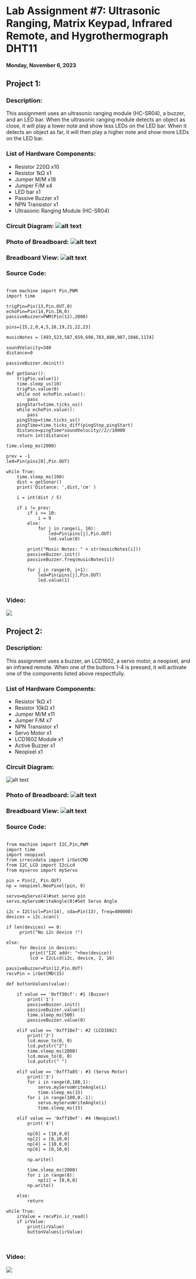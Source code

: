 # Lab Assignment #7: Ultrasonic Ranging, Matrix Keypad, Infrared Remote, and Hygrothermograph DHT11


#### Monday, November 6, 2023

## Project 1:

### Description:

This assignment uses an ultrasonic ranging module (HC-SR04), a buzzer, and an LED bar. When the ultrasonic ranging module detects an object as close, it will play a lower note and show less LEDs on the LED bar. When it detects an object as far, it will then play a higher note and show more LEDs on the LED bar.

### List of Hardware Components:
- Resistor 220Ω x10
- Resistor 1kΩ x1
- Jumper M/M x18
- Jumper F/M x4
- LED bar x1
- Passive Buzzer x1
- NPN Transistor x1
- Ultrasonic Ranging Module (HC-SR04)

### Circuit Diagram: ![alt text](https://raw.githubusercontent.com/JacobLoewen/Python-Physical-Computing-Photos/main/L7P1_Circuit_Diagram.png)

### Photo of Breadboard: ![alt text](https://raw.githubusercontent.com/JacobLoewen/Python-Physical-Computing-Photos/main/L7P1_photo.jpg)

### Breadboard View: ![alt text](https://raw.githubusercontent.com/JacobLoewen/Python-Physical-Computing-Photos/main/L7P1_Breadboard_View.png)

### Source Code:

```

from machine import Pin,PWM
import time

trigPin=Pin(13,Pin.OUT,0)
echoPin=Pin(14,Pin.IN,0)
passiveBuzzer=PWM(Pin(12),2000)

pins=[15,2,0,4,5,18,19,21,22,23]

musicNotes = [493,523,587,659,698,783,880,987,1046,1174]

soundVelocity=340
distance=0

passiveBuzzer.deinit()

def getSonar():
    trigPin.value(1)
    time.sleep_us(10)
    trigPin.value(0)
    while not echoPin.value():
        pass
    pingStart=time.ticks_us()
    while echoPin.value():
        pass
    pingStop=time.ticks_us()
    pingTime=time.ticks_diff(pingStop,pingStart)
    distance=pingTime*soundVelocity//2//10000
    return int(distance)

time.sleep_ms(2000)

prev = -1
led=Pin(pins[0],Pin.OUT)

while True:
    time.sleep_ms(100)
    dist = getSonar()
    print('Distance: ',dist,'cm' )
    
    i = int(dist / 5)
    
    if i != prev:
        if i >= 10:
            i = 9
        else:
            for j in range(i, 10):
                led=Pin(pins[j],Pin.OUT)
                led.value(0)
        
        print("Music Notes: " + str(musicNotes[i]))
        passiveBuzzer.init()
        passiveBuzzer.freq(musicNotes[i])
        
        for j in range(0, i+1):
            led=Pin(pins[j],Pin.OUT)
            led.value(1)
        

```

### Video: 
[![](https://markdown-videos-api.jorgenkh.no/youtube/-JNq4csNfA8)](https://youtube.com/shorts/-JNq4csNfA8)

## Project 2:

### Description:

This assignment uses a buzzer, an LCD1602, a servo motor, a neopixel, and an infrared remote. When one of the buttons 1-4 is pressed, it will activate one of the components listed above respectfully.

### List of Hardware Components:
- Resistor 1kΩ x1
- Resistor 10kΩ x1
- Jumper M/M x11
- Jumper F/M x7
- NPN Transistor x1
- Servo Motor x1
- LCD1602 Module x1
- Active Buzzer x1
- Neopixel x1

### Circuit Diagram: 
![alt text](https://raw.githubusercontent.com/JacobLoewen/Python-Physical-Computing-Photos/main/L7P2_Circuit_Diagram.png)

### Photo of Breadboard: ![alt text](https://raw.githubusercontent.com/JacobLoewen/Python-Physical-Computing-Photos/main/L7P2_photo.jpg)

### Breadboard View: ![alt text](https://raw.githubusercontent.com/JacobLoewen/Python-Physical-Computing-Photos/main/L7P2_Breadboard_View.png)

### Source Code:

```

from machine import I2C,Pin,PWM
import time
import neopixel
from irrecvdata import irGetCMD
from I2C_LCD import I2cLcd
from myservo import myServo

pin = Pin(2, Pin.OUT)
np = neopixel.NeoPixel(pin, 8)

servo=myServo(4)#set servo pin
servo.myServoWriteAngle(0)#Set Servo Angle

i2c = I2C(scl=Pin(14), sda=Pin(13), freq=400000)
devices = i2c.scan()

if len(devices) == 0:
     print("No i2c device !")

else:
     for device in devices:
         print("I2C addr: "+hex(device))
         lcd = I2cLcd(i2c, device, 2, 16)

passiveBuzzer=Pin(12,Pin.OUT)
recvPin = irGetCMD(15)

def buttonValues(value):
        
    if value == '0xff30cf': #1 (Buzzer)
        print('1')
        passiveBuzzer.init()
        passiveBuzzer.value(1)
        time.sleep_ms(500)
        passiveBuzzer.value(0)
        
    elif value == '0xff18e7': #2 (LCD1602)
        print('2')
        lcd.move_to(0, 0)
        lcd.putstr("2")
        time.sleep_ms(2000)
        lcd.move_to(0, 0)
        lcd.putstr(" ")

    elif value == '0xff7a85': #3 (Servo Motor)
        print('3')
        for i in range(0,180,1):
            servo.myServoWriteAngle(i)
            time.sleep_ms(15)
        for i in range(180,0,-1):
            servo.myServoWriteAngle(i)
            time.sleep_ms(15)
            
    elif value == '0xff10ef': #4 (Neopixel)
        print('4')
        
        np[0] = [10,0,0]
        np[2] = [0,10,0]
        np[4] = [10,0,0]
        np[6] = [0,10,0]
        
        np.write()
        
        time.sleep_ms(2000)
        for i in range(8):
            np[i] = [0,0,0]
        np.write()

    else:
        return

while True:
    irValue = recvPin.ir_read()
    if irValue:
        print(irValue)
        buttonValues(irValue)



```

### Video: 
[![](https://markdown-videos-api.jorgenkh.no/youtube/-JNq4csNfA8)](https://youtube.com/shorts/-JNq4csNfA8)
